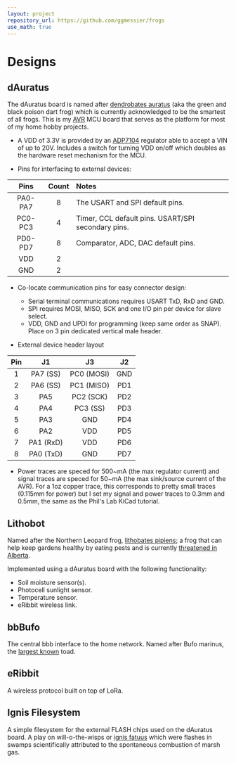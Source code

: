 ```yaml
---
layout: project
repository_url: https://github.com/ggmessier/frogs
use_math: true
---
```

# Designs

## dAuratus

The dAuratus board is named after [dendrobates auratus](https://en.wikipedia.org/wiki/Green_and_black_poison_dart_frog) (aka the green and black poison dart frog) which is currently acknowledged to be the smartest of all frogs.  This is my [AVR](avr) MCU board that serves as the platform for most of my home hobby projects.

- A VDD of 3.3V is provided by an [ADP7104](https://www.analog.com/en/products/adp7104.html) regulator able to accept a VIN of up to 20V.  Includes a switch for turning VDD on/off which doubles as the hardware reset mechanism for the MCU.

- Pins for interfacing to external devices:

| Pins | Count | Notes |
| :---: | :---: | :--- |
| PA0-PA7 | 8 | The USART and SPI default pins.  |
| PC0-PC3 | 4 | Timer, CCL default pins.  USART/SPI secondary pins. |
| PD0-PD7 | 8 | Comparator, ADC, DAC default pins. |
| VDD     | 2 | |
| GND     | 2 | |

- Co-locate communication pins for easy connector design:
  + Serial terminal communications requires USART TxD, RxD and GND.
  + SPI requires MOSI, MISO, SCK and one I/O pin per device for slave select.
  + VDD, GND and UPDI for programming (keep same order as SNAP).  Place on 3 pin dedicated vertical male header.

- External device header layout

Pin  | J1        | J3         | J2   |
:--: | :--:      | :--:       | :--: |
  1  | PA7 (SS)  | PC0 (MOSI) | GND  |
  2  | PA6 (SS)  | PC1 (MISO) | PD1  |
  3  | PA5       | PC2 (SCK)  | PD2  |
  4  | PA4       | PC3 (SS)   | PD3  |
  5  | PA3       | GND        | PD4  |
  6  | PA2       | VDD        | PD5  |
  7  | PA1 (RxD) | VDD        | PD6  |
  8  | PA0 (TxD) | GND        | PD7  |

- Power traces are speced for 500~mA (the max regulator current) and signal traces are speced for 50~mA (the max sink/source current of the AVR).  For a 1oz copper trace, this corresponds to pretty small traces (0.115mm for power) but I set my signal and power traces to 0.3mm and 0.5mm, the same as the Phil's Lab KiCad tutorial.




## Lithobot

Named after the Northern Leopard frog, [lithobates pipiens](https://www.ab-conservation.com/avamp/identification-keys/juvenile-and-adult-amphibians-of-alberta/northern-leopard-frog/); a frog that can help keep gardens healthy by eating pests and is currently [threatened in Alberta](https://naturealberta.ca/what-happened-to-the-northern-leopard-frog/).

Implemented using a dAuratus board with the following functionality:
- Soil moisture sensor(s).
- Photocell sunlight sensor.
- Temperature sensor.
- eRibbit wireless link.


## bbBufo

The central bbb interface to the home network.  Named after Bufo marinus, the [largest known](https://www.guinnessworldrecords.com/world-records/71033-largest-toad) toad.


## eRibbit

A wireless protocol built on top of LoRa.


## Ignis Filesystem

A simple filesystem for the external FLASH chips used on the dAuratus board.  A play on will-o-the-wisps or [ignis fatuus](https://en.wikipedia.org/wiki/Will-o%27-the-wisp) which were flashes in swamps scientifically attributed to the spontaneous combustion of marsh gas.   






